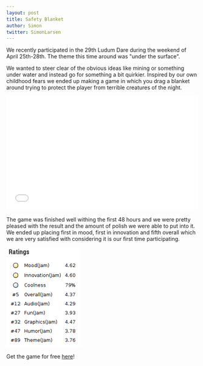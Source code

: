 ```yaml
---
layout: post
title: Safety Blanket
author: Simon
twitter: SimonLarsen
---
```

We recently participated in the 29th Ludum Dare during the weekend of April 25th-28th.
The theme this time around was "under the surface".

We wanted to steer clear of the obvious ideas like mining or something under water and instead go
for something a bit quirkier. Inspired by our own childhood fears we ended up making a game in
which you drag a blanket around trying to protect the player from terrible creatures of the night.

<div class="centered">
	<iframe width="100%" height="300" src="//www.youtube.com/embed/9ZszqcVc6fU" frameborder="0" allowfullscreen>
	</iframe>
</div>

The game was finished well withing the first 48 hours and we were pretty pleased with the result
and the amount of polish we were able to put into it.
We ended up placing first in mood, first in innovation and fifth overall which we are very
satisfied with considering it is our first time participating.

<div class="centered">
	<img src="/img/ld29results.png">
</div>

Get the game for free [here](/games/safetyblanket)!
